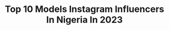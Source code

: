 ---
title: Top 10 Models Instagram Influencers In Nigeria In 2023
description: >-
  Find top models Instagram influencers in Nigeria in 2023. Most popular hashtags: #fashion #explore #black.
platform: Instagram
hits: 64
text_top: See the best Instagram influencers on inBeat.
text_bottom: Our search engine holds 64 Instagram influencers like this in Nigeria for you to work with.
profiles:
  - username: "maliyaofficial"
    fullname: >-
      Maliya Michael
    bio: >-
      Model | Influencer Bookings: Maliyamgt@gmail.com
    location: "Nigeria"
    followers: 340279
    engagement: 565
    commentsToLikes: 0.024631
    id: ck135nhdj2aeb0i19u8z1kr7u
    verified: false
    hashtags: "#funnyfails, #airbnblagos, #dubaitour, #lagosbabes"
  - username: "hameedah_xx"
    fullname: >-
      Hammed Hamidat Oyindamola
    bio: >-
      MODEL beauty & brand influencer Content creator/promotion manager Dm for bookings
    location: "Nigeria"
    followers: 11437
    engagement: 1361
    commentsToLikes: 0.050829
    id: ck5q769s9057p0i116byq3ebi
    verified: false
    hashtags: "#selflove, #happyvalentinesday"
  - username: "ronke_pekun"
    fullname: >-
      Ronk$$$ Pek$
    bio: >-
      Influencing/collaboration/model/brand promotion. @beanierio
    location: "Nigeria"
    followers: 28428
    engagement: 739
    commentsToLikes: 0.039541
    id: ckap0kwymqr8k0i787wf0lwkg
    verified: false
    hashtags: "#explorepage, #explore"
  - username: "thefrenchman__"
    fullname: >-
      DAVOU PWAJOK
    bio: >-
      Award winning fashion male model 2019 @fashionsfinestafrica For bookings: 08143894285
    location: "Nigeria"
    followers: 11468
    engagement: 1438
    commentsToLikes: 0.114227
    id: ck13avsjmsfpc0i19s7pwt5bs
    verified: false
    hashtags: "#thefrenchman, #model, #fashion, #fitnessmodel"
  - username: "rebeccafabunmi_"
    fullname: >-
      Dark Horse
    bio: >-
      Few Models 🇳🇬 @fewmodels Bookings - Info@fewmodels.com
    location: "Nigeria"
    followers: 13821
    engagement: 1421
    commentsToLikes: 0.031724
    id: ck5bv9e2sj82h0i110ndg95f1
    verified: false
    hashtags: ""
  - username: "precious.mumy"
    fullname: >-
      Ani Ogochukwu Maureen
    bio: >-
      👩‍🦰Enterpreneur | Model No Facebook❌❌❌ No Twitter❌❌❌ ✌🏽Black & Slim thick 📩preciousmumy81@gmail.com
    location: "Nigeria"
    followers: 414228
    engagement: 409
    commentsToLikes: 0.016604
    id: ck0vw03lcri9p0i19m7rr73g4
    verified: false
    hashtags: "#ex, #sarsmustend, #endpolicebrutality"
  - username: "khrayyy"
    fullname: >-
      Khersie☁️
    bio: >-
      •Model •Brand Ambassador •Brand Influencer •Forex trader📈 Twitter :khrayyy 📍Italy🇮🇹/Nigeria🇳🇬
    location: "Nigeria"
    followers: 25419
    engagement: 847
    commentsToLikes: 0.034597
    id: ckf5m4z53s9mo0j23u8hj3w1p
    verified: false
    hashtags: "#naturalbody, #healthyfoodie, #waisttrainers, #exerciseathome"
  - username: "ay.grace"
    fullname: >-
      Ayodele Arowojobe 🦄
    bio: >-
      Singer|Songwriter Model|Designer CEO @graceempireofficial @gracerepublic_
    location: "Nigeria"
    followers: 18828
    engagement: 444
    commentsToLikes: 0.149409
    id: ck55nh2a5678r0i115u93szke
    verified: false
    hashtags: "#madeinnigeria, #black, #endsars, #endpolicebrutality"
  - username: "dammy_adesh"
    fullname: >-
      Dammy Adesh
    bio: >-
      Nigerian 🇳🇬 Ex Beauty Queen👸🏽 Model 💄 Activist 💪🏾 Interview with Vanguard 👇 Snapchat:Dharmiz Business page : @thedammy_adesh
    location: "Nigeria"
    followers: 15944
    engagement: 376
    commentsToLikes: 0.059257
    id: ck8swldxdehbj0j78v827guy6
    verified: false
    hashtags: ""
  - username: "leemarh_"
    fullname: >-
      Bamidele Halima
    bio: >-
      🔶Muslimah 🔸Proud Chemist 🔸Pro Makeup Artist 🎨 @ara__grande 🔸Fashion Designer💃🏼💃🏼💃🏼 🔸Face Model 😎😎
    location: "Nigeria"
    followers: 13263
    engagement: 1111
    commentsToLikes: 0.051417
    id: ck15qtox14lcu0i1957ru7sx4
    verified: false
    hashtags: "#makeupbrushchallenge, #thebsaffairs21, #dontrushchallenge"
---